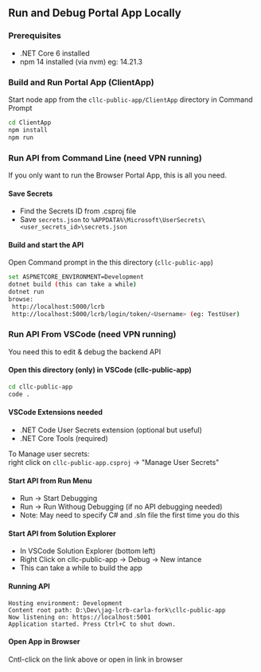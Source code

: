 ## Run and Debug Portal App Locally

### Prerequisites
- .NET Core 6 installed
- npm 14 installed (via nvm) eg: 14.21.3

### Build and Run Portal App (ClientApp)
Start node app from  the `cllc-public-app/ClientApp` directory in Command Prompt
```bash
cd ClientApp
npm install
npm run
```

### Run API from Command Line (need VPN running)
If you only want to run the Browser Portal App, this is all you need.

#### Save Secrets
- Find the Secrets ID from .csproj file
- Save `secrets.json` to `%APPDATA%\Microsoft\UserSecrets\<user_secrets_id>\secrets.json`

#### Build and start the API
Open Command prompt in the this directory (`cllc-public-app`)
```bash
set ASPNETCORE_ENVIRONMENT=Development
dotnet build (this can take a while)
dotnet run
browse:
 http://localhost:5000/lcrb
 http://localhost:5000/lcrb/login/token/<Username> (eg: TestUser)
```

### Run API From VSCode (need VPN running)
You need this to edit & debug the backend API

#### Open this directory (only) in VSCode (cllc-public-app)
```bash
cd cllc-public-app
code .
```

#### VSCode Extensions needed
- .NET Code User Secrets extension (optional but useful)
- .NET Core Tools (required)

To Manage user secrets:<br>
right click on `cllc-public-app.csproj` -> "Manage User Secrets"


#### Start API from Run Menu
- Run -> Start Debugging
- Run -> Run Withoug Debugging (if no API debugging needed)
- Note: May need to specify C# and .sln file the first time you do this

#### Start API from Solution Explorer
- In VSCode Solution Explorer  (bottom left)
- Right Click on cllc-public-app -> Debug -> New intance
- This can take  a while to build the app


####  Running API
```
Hosting environment: Development
Content root path: D:\Dev\jag-lcrb-carla-fork\cllc-public-app
Now listening on: https://localhost:5001
Application started. Press Ctrl+C to shut down.
```

#### Open App in Browser
Cntl-click on the link above or open in link in browser
